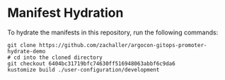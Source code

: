 # Manifest Hydration

To hydrate the manifests in this repository, run the following commands:

```shell
git clone https://github.com/zachaller/argocon-gitops-promoter-hydrate-demo
# cd into the cloned directory
git checkout 6404bc31719bfc74630ff516948063abbf6c9da6
kustomize build ./user-configuration/development
```

